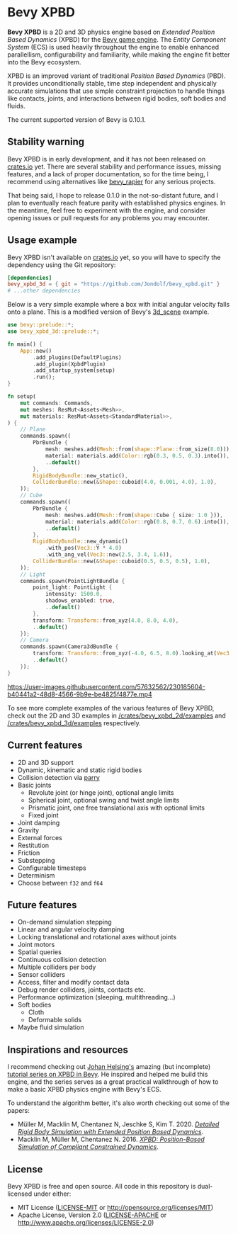 # Bevy XPBD

**Bevy XPBD** is a 2D and 3D physics engine based on *Extended Position Based Dynamics* (XPBD) for the [Bevy game engine](https://bevyengine.org/). The *Entity Component System* (ECS) is used heavily throughout the engine to enable enhanced parallellism, configurability and familiarity, while making the engine fit better into the Bevy ecosystem.

XPBD is an improved variant of traditional *Position Based Dynamics* (PBD). It provides unconditionally stable, time step independent and physically accurate simulations that use simple constraint projection to handle things like contacts, joints, and interactions between rigid bodies, soft bodies and fluids.

The current supported version of Bevy is 0.10.1.

## Stability warning

Bevy XPBD is in early development, and it has not been released on [crates.io](https://crates.io) yet. There are several stability and performance issues, missing features, and a lack of proper documentation, so for the time being, I recommend using alternatives like [bevy_rapier](https://github.com/dimforge/bevy_rapier) for any serious projects.

That being said, I hope to release 0.1.0 in the not-so-distant future, and I plan to eventually reach feature parity with established physics engines. In the meantime, feel free to experiment with the engine, and consider opening issues or pull requests for any problems you may encounter.

## Usage example

Bevy XPBD isn't available on [crates.io](https://crates.io) yet, so you will have to specify the dependency using the Git repository:

```toml
[dependencies]
bevy_xpbd_3d = { git = "https://github.com/Jondolf/bevy_xpbd.git" }
# ...other dependencies
```

Below is a very simple example where a box with initial angular velocity falls onto a plane. This is a modified version of Bevy's [3d_scene](https://bevyengine.org/examples/3d/3d-scene/) example.

```rs
use bevy::prelude::*;
use bevy_xpbd_3d::prelude::*;

fn main() {
    App::new()
        .add_plugins(DefaultPlugins)
        .add_plugin(XpbdPlugin)
        .add_startup_system(setup)
        .run();
}

fn setup(
    mut commands: Commands,
    mut meshes: ResMut<Assets<Mesh>>,
    mut materials: ResMut<Assets<StandardMaterial>>,
) {
    // Plane
    commands.spawn((
        PbrBundle {
            mesh: meshes.add(Mesh::from(shape::Plane::from_size(8.0))),
            material: materials.add(Color::rgb(0.3, 0.5, 0.3).into()),
            ..default()
        },
        RigidBodyBundle::new_static(),
        ColliderBundle::new(&Shape::cuboid(4.0, 0.001, 4.0), 1.0),
    ));
    // Cube
    commands.spawn((
        PbrBundle {
            mesh: meshes.add(Mesh::from(shape::Cube { size: 1.0 })),
            material: materials.add(Color::rgb(0.8, 0.7, 0.6).into()),
            ..default()
        },
        RigidBodyBundle::new_dynamic()
            .with_pos(Vec3::Y * 4.0)
            .with_ang_vel(Vec3::new(2.5, 3.4, 1.6)),
        ColliderBundle::new(&Shape::cuboid(0.5, 0.5, 0.5), 1.0),
    ));
    // Light
    commands.spawn(PointLightBundle {
        point_light: PointLight {
            intensity: 1500.0,
            shadows_enabled: true,
            ..default()
        },
        transform: Transform::from_xyz(4.0, 8.0, 4.0),
        ..default()
    });
    // Camera
    commands.spawn(Camera3dBundle {
        transform: Transform::from_xyz(-4.0, 6.5, 8.0).looking_at(Vec3::ZERO, Vec3::Y),
        ..default()
    });
}
```

https://user-images.githubusercontent.com/57632562/230185604-b40441a2-48d8-4566-9b9e-be4825f4877e.mp4

To see more complete examples of the various features of Bevy XPBD, check out the 2D and 3D examples in [/crates/bevy_xpbd_2d/examples](/crates/bevy_xpbd_2d/examples) and [/crates/bevy_xpbd_3d/examples](/crates/bevy_xpbd_3d/examples) respectively.

## Current features

- 2D and 3D support
- Dynamic, kinematic and static rigid bodies
- Collision detection via [parry](https://parry.rs)
- Basic joints
  - Revolute joint (or hinge joint), optional angle limits
  - Spherical joint, optional swing and twist angle limits
  - Prismatic joint, one free translational axis with optional limits
  - Fixed joint
- Joint damping
- Gravity
- External forces
- Restitution
- Friction
- Substepping
- Configurable timesteps
- Determinism
- Choose between `f32` and `f64`

## Future features

- On-demand simulation stepping
- Linear and angular velocity damping
- Locking translational and rotational axes without joints
- Joint motors
- Spatial queries
- Continuous collision detection
- Multiple colliders per body
- Sensor colliders
- Access, filter and modify contact data
- Debug render colliders, joints, contacts etc.
- Performance optimization (sleeping, multithreading...)
- Soft bodies
  - Cloth
  - Deformable solids
- Maybe fluid simulation

## Inspirations and resources

I recommend checking out [Johan Helsing's](https://github.com/johanhelsing) amazing (but incomplete) [tutorial series on XPBD in Bevy](https://johanhelsing.studio/posts/bevy-xpbd). He inspired and helped me build this engine, and the series serves as a great practical walkthrough of how to make a basic XPBD physics engine with Bevy's ECS.

To understand the algorithm better, it's also worth checking out some of the papers:

  - Müller M, Macklin M, Chentanez N, Jeschke S, Kim T. 2020. *[Detailed Rigid Body Simulation with Extended Position Based Dynamics](https://matthias-research.github.io/pages/publications/PBDBodies.pdf)*.
  - Macklin M, Müller M, Chentanez N. 2016. *[XPBD: Position-Based Simulation of Compliant Constrained Dynamics](http://mmacklin.com/xpbd.pdf)*.

## License

Bevy XPBD is free and open source. All code in this repository is dual-licensed under either:

- MIT License ([LICENSE-MIT](/LICENSE-MIT) or http://opensource.org/licenses/MIT)
- Apache License, Version 2.0 ([LICENSE-APACHE](/LICENSE-APACHE) or http://www.apache.org/licenses/LICENSE-2.0)
